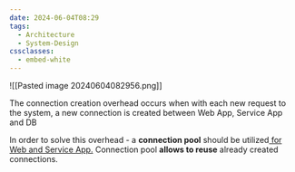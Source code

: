 ```yaml
---
date: 2024-06-04T08:29
tags:
  - Architecture
  - System-Design
cssclasses:
  - embed-white
---
```

![[Pasted image 20240604082956.png]]

The connection creation overhead occurs when with each new request to the system, a new connection is created between Web App, Service App and DB

In order to solve this overhead - a **connection pool** should be utilized<u> for Web and Service App.</u> Connection pool **allows to reuse** already created connections.

